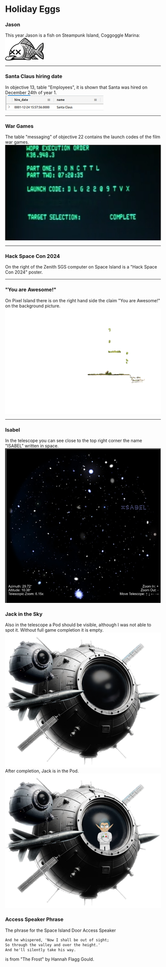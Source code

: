 # Holiday Eggs

### Jason
This year Jason is a fish on Steampunk Island, Coggoggle Marina:  
![Jason](https://github.com/joergschwarzwaelder/hhc2023/blob/main/images/notadeadfish_large.png)
***

### Santa Claus hiring date
In objective 13, table "Employees", it is shown that Santa was hired on December 24th of year 1.  
![Santa Hiring Date](https://github.com/joergschwarzwaelder/hhc2023/blob/main/images/santa_hiring_date.png)
***

### War Games
The table "messaging" of objective 22 contains the launch codes of the film war games.  
![WarGames Launch Codes](https://github.com/joergschwarzwaelder/hhc2023/blob/main/images/wargames.png)
***

### Hack Space Con 2024
On the right of the Zenith SGS computer on Space Island is a "Hack Space Con 2024" poster.

***

### "You are Awesome!"
On Pixel Island there is on the right hand side the claim "You are Awesome!" on the background picture.
![You are Awesome!](images/pixel_island_foreground.png)
***

### Isabel
In the telescope you can see close to the top right corner the name "ISABEL" written in space.  
![ISABEL](images/isabel.png)
### Jack in the Sky
Also in the telescope a Pod should be visible, although I was not able to spot it.
Without full game completion it is empty.
![empty Pod](images/satellite_feathered_alt.png)
After completion, Jack is in the Pod.
![Jack in Pod](images/satellite_feathered.png)
### Access Speaker Phrase
The phrase for the Space Island Door Access Speaker
```
And he whispered, 'Now I shall be out of sight;
So through the valley and over the height.'
And he'll silently take his way.
```
is from "The Frost" by Hannah Flagg Gould.
<!--stackedit_data:
eyJoaXN0b3J5IjpbMTk3MjIzNjI4MCwxNzU3ODI5OTk4LDEwND
E4OTQ3ODgsMTExMzQ1NTUyLDEzNTU1NTgzMjEsNTA4NTE2NjEs
LTU3NzQwMzM5LC00MzU1NTIwODEsLTE4NjAzNDEzNTUsLTk0MT
MwMTg3MiwxMjQ4MTA3ODMwXX0=
-->